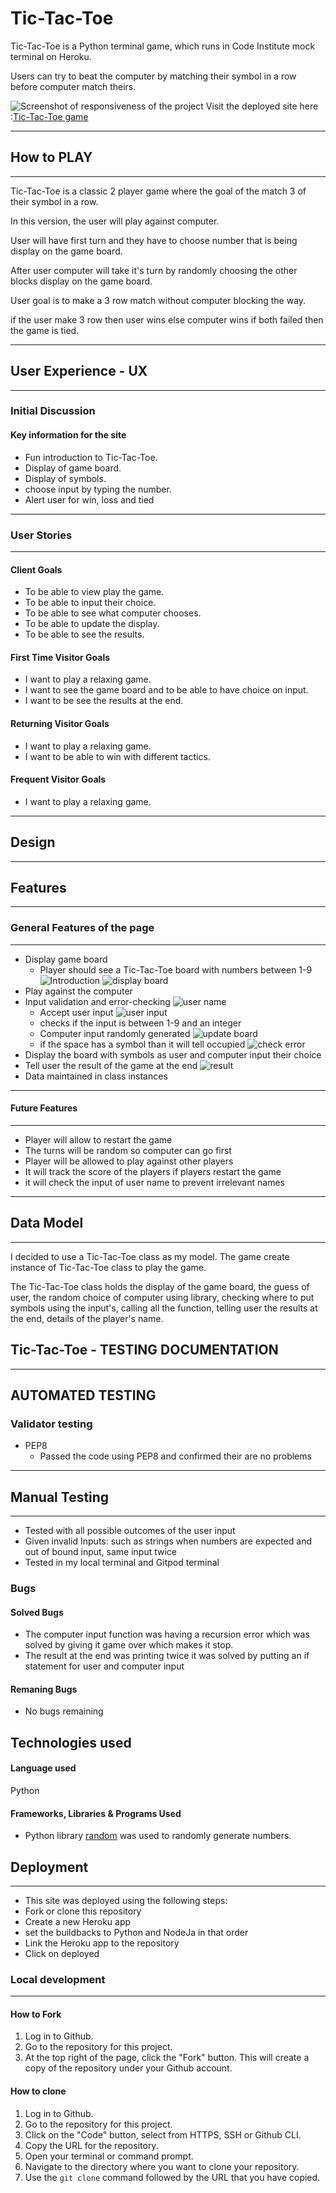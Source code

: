 # Tic-Tac-Toe

Tic-Tac-Toe is a Python terminal game, which runs in Code Institute mock terminal on Heroku.

Users can try to beat the computer by matching their symbol in a row before computer match theirs.

![Screenshot of responsiveness of the project](images/responsive-python.png)
Visit the deployed site here :[Tic-Tac-Toe game](https://tic-tac-toe-games-dc7531f170f5.herokuapp.com/)


---

## How to PLAY

---

Tic-Tac-Toe is a classic 2 player game where the goal of the match 3 of their symbol in a row.

In this version, the user will play against computer.

User will have first turn and they have to choose number that is being display on the game board.

After user computer will take it's turn by randomly choosing the other blocks display on the game board.

User goal is to make a 3 row match without computer blocking the way.

if the user make 3 row then user wins else computer wins if both failed then the game is tied.


---

## User Experience - UX

---

### Initial Discussion

#### Key information for the site

- Fun introduction to Tic-Tac-Toe.
- Display of game board.
- Display of symbols.
- choose input by typing the number.
- Alert user for win, loss and tied

---

### User Stories

---

#### Client Goals

- To be able to view play the game.
- To be able to input their choice.
- To be able to see what computer chooses.
- To be able to update the display.
- To be able to see the results.

#### First Time Visitor Goals

- I want to play a relaxing game.
- I want to see the game board and to be able to have choice on input.
- I want to be see the results at the end.


#### Returning Visitor Goals

- I want to play a relaxing game.
- I want to be able to win with different tactics.
  
#### Frequent Visitor Goals

- I want to play a relaxing game.

---

## Design

---

## Features

---

### General Features of the page

---
- Display game board
  - Player should see a Tic-Tac-Toe board with numbers between 1-9
![Introduction](images/introduction.png)
![display board](images/display-board.png)
- Play against the computer
- Input validation and error-checking
![user name](images/name.png)
  - Accept user input
![user input](images/display-board.png)
  - checks if the input is between 1-9 and an integer
  - Computer input randomly generated
![update board](images/update-board.png)
  - if the space has a symbol than it will tell occupied
![check error](images/check-error.png)
- Display the board with symbols as user and computer input their choice
- Tell user the result of the game at the end
![result](images/update-results.png)
- Data maintained in class instances

---

#### Future Features

---
- Player will allow to restart the game
- The turns will be random so computer can go first
- Player will be allowed to play against other players
- It will track the score of the players if players restart the game
- it will check the input of user name to prevent irrelevant names

---

## Data Model

---
I decided to use a Tic-Tac-Toe class as my model. The game create instance of Tic-Tac-Toe class to play the game.

The Tic-Tac-Toe class holds the display of the game board, the guess of user, the random choice of computer using library, checking where to put symbols using the input's, calling all the function, telling user the results at the end, details of the player's name.



## Tic-Tac-Toe - TESTING DOCUMENTATION

---

## AUTOMATED TESTING
  
### Validator testing

- PEP8
  - Passed the code using PEP8 and confirmed their are no problems

---

## Manual Testing

---
- Tested with all possible outcomes of the user input
- Given invalid Inputs: such as strings when numbers are expected and out of bound input, same input twice
- Tested in my local terminal and Gitpod terminal

### Bugs
#### Solved Bugs
- The computer input function was having a recursion error which was solved by giving it game over which makes it stop.
- The result at the end was printing twice it was solved by putting an if statement for user and computer input

#### Remaning Bugs
- No bugs remaining


## Technologies used

#### Language used

Python

#### Frameworks, Libraries & Programs Used

- Python library [random](https://docs.python.org/3/library/random.html#module-random) was used to randomly generate numbers.

## Deployment

---
 - This site was deployed using the following steps:
  - Fork or clone this repository
  - Create a new Heroku app
  - set the buildbacks to Python and NodeJa in that order
  - Link the Heroku app to the repository
  - Click on deployed


### Local development

---

#### How to Fork

1. Log in to Github.
2. Go to the repository for this project.
3. At the top right of the page, click the "Fork" button. This will create a copy of the repository under your Github account.

#### How to clone

1. Log in to Github.
2. Go to the repository for this project.
3. Click on the "Code" button, select from HTTPS, SSH or Github CLI.
4. Copy the URL for the repository.
5. Open your terminal or command prompt.
6. Navigate to the directory where you want to clone your repository.
7. Use the `git clone` command followed by the URL that you have copied.

